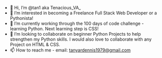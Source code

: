 - 👋 Hi, I’m @tan1 aka Tenacious_VA_
- 👀 I’m interested in becoming a Freelance Full Stack Web Developer or a Pythonista!
- 🌱 I’m currently working through the 100 days of code challenge - learning Python. Next learning step is CSS!
- 💞️ I’m looking to collaborate on beginner Python Projects to help strengthen my Python skills. I would also love to collaborate with any Project on HTML & CSS.
- 📫 How to reach me - email:  tanyardennis1979@gmail.com

